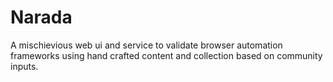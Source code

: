 # Narada
A mischievious web ui and service to validate browser automation frameworks using hand crafted content and collection based on community inputs.
